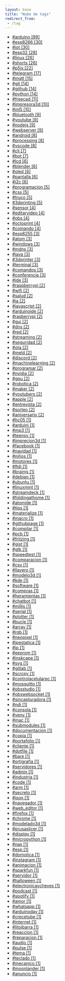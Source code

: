 ```yaml
---
layout: base
title: "Nube de tags"
redirect_from:
 - /tag
---
```


<div class="link-list">
	<ul>
		<li>
			<a href="/tag/arduino">#arduino [99]</a>
		</li>
		<li>
			<a href="/tag/esp8266">#esp8266 [30]</a>
		</li>
		<li>
			<a href="/tag/iot">#iot [30]</a>
		</li>
		<li>
			<a href="/tag/esp32">#esp32 [28]</a>
		</li>
		<li>
			<a href="/tag/linux">#linux [26]</a>
		</li>
		<li>
			<a href="/tag/shorts">#shorts [26]</a>
		</li>
		<li>
			<a href="/tag/p5js">#p5js [22]</a>
		</li>
		<li>
			<a href="/tag/telegram">#telegram [17]</a>
		</li>
		<li>
			<a href="/tag/mqtt">#mqtt [15]</a>
		</li>
		<li>
			<a href="/tag/git">#git [14]</a>
		</li>
		<li>
			<a href="/tag/github">#github [14]</a>
		</li>
		<li>
			<a href="/tag/python">#python [14]</a>
		</li>
		<li>
			<a href="/tag/freecad">#freecad [11]</a>
		</li>
		<li>
			<a href="/tag/impresora3d">#impresora3d [10]</a>
		</li>
		<li>
			<a href="/tag/ml5">#ml5 [10]</a>
		</li>
		<li>
			<a href="/tag/bluetooth">#bluetooth [9]</a>
		</li>
		<li>
			<a href="/tag/youtube">#youtube [9]</a>
		</li>
		<li>
			<a href="/tag/nodejs">#nodejs [9]</a>
		</li>
		<li>
			<a href="/tag/webserver">#webserver [9]</a>
		</li>
		<li>
			<a href="/tag/android">#android [8]</a>
		</li>
		<li>
			<a href="/tag/processing">#processing [8]</a>
		</li>
		<li>
			<a href="/tag/vscode">#vscode [8]</a>
		</li>
		<li>
			<a href="/tag/cli">#cli [7]</a>
		</li>
		<li>
			<a href="/tag/bot">#bot [7]</a>
		</li>
		<li>
			<a href="/tag/lcd">#lcd [6]</a>
		</li>
		<li>
			<a href="/tag/blender">#blender [6]</a>
		</li>
		<li>
			<a href="/tag/oled">#oled [6]</a>
		</li>
		<li>
			<a href="/tag/pantalla">#pantalla [6]</a>
		</li>
		<li>
			<a href="/tag/i2c">#i2c [6]</a>
		</li>
		<li>
			<a href="/tag/programacion">#programacion [5]</a>
		</li>
		<li>
			<a href="/tag/css">#css [5]</a>
		</li>
		<li>
			<a href="/tag/truco">#truco [5]</a>
		</li>
		<li>
			<a href="/tag/3dprinting">#3dprinting [5]</a>
		</li>
		<li>
			<a href="/tag/sensor">#sensor [4]</a>
		</li>
		<li>
			<a href="/tag/editarvideo">#editarvideo [4]</a>
		</li>
		<li>
			<a href="/tag/obs">#obs [4]</a>
		</li>
		<li>
			<a href="/tag/octoprint">#octoprint [4]</a>
		</li>
		<li>
			<a href="/tag/comando">#comando [4]</a>
		</li>
		<li>
			<a href="/tag/esp8255">#esp8255 [3]</a>
		</li>
		<li>
			<a href="/tag/atom">#atom [3]</a>
		</li>
		<li>
			<a href="/tag/windows">#windows [3]</a>
		</li>
		<li>
			<a href="/tag/mdns">#mdns [3]</a>
		</li>
		<li>
			<a href="/tag/java">#java [3]</a>
		</li>
		<li>
			<a href="/tag/3dprinter">#3dprinter [3]</a>
		</li>
		<li>
			<a href="/tag/terminal">#terminal [3]</a>
		</li>
		<li>
			<a href="/tag/comandos">#comandos [3]</a>
		</li>
		<li>
			<a href="/tag/conferencia">#conferencia [3]</a>
		</li>
		<li>
			<a href="/tag/ide">#ide [3]</a>
		</li>
		<li>
			<a href="/tag/raspberrypi">#raspberrypi [2]</a>
		</li>
		<li>
			<a href="/tag/wifi">#wifi [2]</a>
		</li>
		<li>
			<a href="/tag/salud">#salud [2]</a>
		</li>
		<li>
			<a href="/tag/ia">#ia [2]</a>
		</li>
		<li>
			<a href="/tag/javascript">#javascript [2]</a>
		</li>
		<li>
			<a href="/tag/arduinoide">#arduinoide [2]</a>
		</li>
		<li>
			<a href="/tag/rasberrypi">#rasberrypi [2]</a>
		</li>
		<li>
			<a href="/tag/gui">#gui [2]</a>
		</li>
		<li>
			<a href="/tag/dns">#dns [2]</a>
		</li>
		<li>
			<a href="/tag/red">#red [2]</a>
		</li>
		<li>
			<a href="/tag/streaming">#streaming [2]</a>
		</li>
		<li>
			<a href="/tag/seguridad">#seguridad [2]</a>
		</li>
		<li>
			<a href="/tag/ota">#ota [2]</a>
		</li>
		<li>
			<a href="/tag/meld">#meld [2]</a>
		</li>
		<li>
			<a href="/tag/discord">#discord [2]</a>
		</li>
		<li>
			<a href="/tag/machinelearning">#machinelearning [2]</a>
		</li>
		<li>
			<a href="/tag/programar">#programar [2]</a>
		</li>
		<li>
			<a href="/tag/nvidia">#nvidia [2]</a>
		</li>
		<li>
			<a href="/tag/gpu">#gpu [2]</a>
		</li>
		<li>
			<a href="/tag/robotica">#robotica [2]</a>
		</li>
		<li>
			<a href="/tag/maker">#maker [2]</a>
		</li>
		<li>
			<a href="/tag/youtubers">#youtubers [2]</a>
		</li>
		<li>
			<a href="/tag/apple">#apple [2]</a>
		</li>
		<li>
			<a href="/tag/entrevista">#entrevista [2]</a>
		</li>
		<li>
			<a href="/tag/sorteo">#sorteo [2]</a>
		</li>
		<li>
			<a href="/tag/aniversario">#aniversario [2]</a>
		</li>
		<li>
			<a href="/tag/hc05">#hc05 [1]</a>
		</li>
		<li>
			<a href="/tag/arduini">#arduini [1]</a>
		</li>
		<li>
			<a href="/tag/mp3">#mp3 [1]</a>
		</li>
		<li>
			<a href="/tag/teensy">#teensy [1]</a>
		</li>
		<li>
			<a href="/tag/imprecion3d">#imprecion3d [1]</a>
		</li>
		<li>
			<a href="/tag/facebook">#facebook [1]</a>
		</li>
		<li>
			<a href="/tag/navidad">#navidad [1]</a>
		</li>
		<li>
			<a href="/tag/niños">#niños [1]</a>
		</li>
		<li>
			<a href="/tag/motores">#motores [1]</a>
		</li>
		<li>
			<a href="/tag/ftdi">#ftdi [1]</a>
		</li>
		<li>
			<a href="/tag/brainjs">#brainjs [1]</a>
		</li>
		<li>
			<a href="/tag/debian">#debian [1]</a>
		</li>
		<li>
			<a href="/tag/ubuntu">#ubuntu [1]</a>
		</li>
		<li>
			<a href="/tag/linuxmint">#linuxmint [1]</a>
		</li>
		<li>
			<a href="/tag/streamdeck">#streamdeck [1]</a>
		</li>
		<li>
			<a href="/tag/foldingathome">#foldingathome [1]</a>
		</li>
		<li>
			<a href="/tag/atomide">#atomide [1]</a>
		</li>
		<li>
			<a href="/tag/tips">#tips [1]</a>
		</li>
		<li>
			<a href="/tag/materialize">#materialize [1]</a>
		</li>
		<li>
			<a href="/tag/macro">#macro [1]</a>
		</li>
		<li>
			<a href="/tag/githubpage">#githubpage [1]</a>
		</li>
		<li>
			<a href="/tag/compilar">#compilar [1]</a>
		</li>
		<li>
			<a href="/tag/pcb">#pcb [1]</a>
		</li>
		<li>
			<a href="/tag/fritzing">#fritzing [1]</a>
		</li>
		<li>
			<a href="/tag/gist">#gist [1]</a>
		</li>
		<li>
			<a href="/tag/gtk">#gtk [1]</a>
		</li>
		<li>
			<a href="/tag/speedtest">#speedtest [1]</a>
		</li>
		<li>
			<a href="/tag/comparacion">#comparacion [1]</a>
		</li>
		<li>
			<a href="/tag/csv">#csv [1]</a>
		</li>
		<li>
			<a href="/tag/llavero">#llavero [1]</a>
		</li>
		<li>
			<a href="/tag/modelo3d">#modelo3d [1]</a>
		</li>
		<li>
			<a href="/tag/kde">#kde [1]</a>
		</li>
		<li>
			<a href="/tag/software">#software [1]</a>
		</li>
		<li>
			<a href="/tag/compras">#compras [1]</a>
		</li>
		<li>
			<a href="/tag/heramientas">#heramientas [1]</a>
		</li>
		<li>
			<a href="/tag/chatbot">#chatbot [1]</a>
		</li>
		<li>
			<a href="/tag/millis">#millis [1]</a>
		</li>
		<li>
			<a href="/tag/serial">#serial [1]</a>
		</li>
		<li>
			<a href="/tag/plotter">#plotter [1]</a>
		</li>
		<li>
			<a href="/tag/bucle">#bucle [1]</a>
		</li>
		<li>
			<a href="/tag/array">#array [1]</a>
		</li>
		<li>
			<a href="/tag/rgb">#rgb [1]</a>
		</li>
		<li>
			<a href="/tag/neopixel">#neopixel [1]</a>
		</li>
		<li>
			<a href="/tag/ipestatica">#ipestatica [1]</a>
		</li>
		<li>
			<a href="/tag/ip">#ip [1]</a>
		</li>
		<li>
			<a href="/tag/eeprom">#eeprom [1]</a>
		</li>
		<li>
			<a href="/tag/inskcape">#inskcape [1]</a>
		</li>
		<li>
			<a href="/tag/svg">#svg [1]</a>
		</li>
		<li>
			<a href="/tag/gitlab">#gitlab [1]</a>
		</li>
		<li>
			<a href="/tag/scrcpy">#scrcpy [1]</a>
		</li>
		<li>
			<a href="/tag/controlacelularpc">#controlacelularpc [1]</a>
		</li>
		<li>
			<a href="/tag/mosquitto">#mosquitto [1]</a>
		</li>
		<li>
			<a href="/tag/obsstudio">#obsstudio [1]</a>
		</li>
		<li>
			<a href="/tag/obswebsocket">#obswebsocket [1]</a>
		</li>
		<li>
			<a href="/tag/sincapturadora">#sincapturadora [1]</a>
		</li>
		<li>
			<a href="/tag/ndi">#ndi [1]</a>
		</li>
		<li>
			<a href="/tag/consola">#consola [1]</a>
		</li>
		<li>
			<a href="/tag/venv">#venv [1]</a>
		</li>
		<li>
			<a href="/tag/mac">#mac [1]</a>
		</li>
		<li>
			<a href="/tag/submodules">#submodules [1]</a>
		</li>
		<li>
			<a href="/tag/documentacion">#documentacion [1]</a>
		</li>
		<li>
			<a href="/tag/copia">#copia [1]</a>
		</li>
		<li>
			<a href="/tag/portafolio">#portafolio [1]</a>
		</li>
		<li>
			<a href="/tag/cliente">#cliente [1]</a>
		</li>
		<li>
			<a href="/tag/dotfile">#dotfile [1]</a>
		</li>
		<li>
			<a href="/tag/bare">#bare [1]</a>
		</li>
		<li>
			<a href="/tag/ortigrafia">#ortigrafia [1]</a>
		</li>
		<li>
			<a href="/tag/servidores">#servidores [1]</a>
		</li>
		<li>
			<a href="/tag/admin">#admin [1]</a>
		</li>
		<li>
			<a href="/tag/industria">#industria [1]</a>
		</li>
		<li>
			<a href="/tag/code">#code [1]</a>
		</li>
		<li>
			<a href="/tag/arm">#arm [1]</a>
		</li>
		<li>
			<a href="/tag/secreto">#secreto [1]</a>
		</li>
		<li>
			<a href="/tag/json">#json [1]</a>
		</li>
		<li>
			<a href="/tag/navegador">#navegador [1]</a>
		</li>
		<li>
			<a href="/tag/web_editor">#web_editor [1]</a>
		</li>
		<li>
			<a href="/tag/firefox">#firefox [1]</a>
		</li>
		<li>
			<a href="/tag/chrome">#chrome [1]</a>
		</li>
		<li>
			<a href="/tag/modelado3d">#modelado3d [1]</a>
		</li>
		<li>
			<a href="/tag/prusaslicer">#prusaslicer [1]</a>
		</li>
		<li>
			<a href="/tag/display">#display [1]</a>
		</li>
		<li>
			<a href="/tag/micropython">#micropython [1]</a>
		</li>
		<li>
			<a href="/tag/nas">#nas [1]</a>
		</li>
		<li>
			<a href="/tag/esp">#esp [1]</a>
		</li>
		<li>
			<a href="/tag/domotica">#domotica [1]</a>
		</li>
		<li>
			<a href="/tag/instagram">#instagram [1]</a>
		</li>
		<li>
			<a href="/tag/animacion">#animacion [1]</a>
		</li>
		<li>
			<a href="/tag/sparkfun">#sparkfun [1]</a>
		</li>
		<li>
			<a href="/tag/servidor">#servidor [1]</a>
		</li>
		<li>
			<a href="/tag/halloween">#halloween [1]</a>
		</li>
		<li>
			<a href="/tag/electronicaycheves">#electronicaycheves [1]</a>
		</li>
		<li>
			<a href="/tag/podcast">#podcast [1]</a>
		</li>
		<li>
			<a href="/tag/spotify">#spotify [1]</a>
		</li>
		<li>
			<a href="/tag/amor">#amor [1]</a>
		</li>
		<li>
			<a href="/tag/whatsapp">#whatsapp [1]</a>
		</li>
		<li>
			<a href="/tag/arduinoday">#arduinoday [1]</a>
		</li>
		<li>
			<a href="/tag/crecetube">#crecetube [1]</a>
		</li>
		<li>
			<a href="/tag/internet">#internet [1]</a>
		</li>
		<li>
			<a href="/tag/litoibarra">#litoibarra [1]</a>
		</li>
		<li>
			<a href="/tag/reaccion">#reaccion [1]</a>
		</li>
		<li>
			<a href="/tag/reparacion">#reparacion [1]</a>
		</li>
		<li>
			<a href="/tag/audio">#audio [1]</a>
		</li>
		<li>
			<a href="/tag/pulse">#pulse [1]</a>
		</li>
		<li>
			<a href="/tag/tema">#tema [1]</a>
		</li>
		<li>
			<a href="/tag/teclado">#teclado [1]</a>
		</li>
		<li>
			<a href="/tag/mecanico">#mecanico [1]</a>
		</li>
		<li>
			<a href="/tag/moonlander">#moonlander [1]</a>
		</li>
		<li>
			<a href="/tag/anuncio">#anuncio [1]</a>
		</li>
	</ul>
</div>
